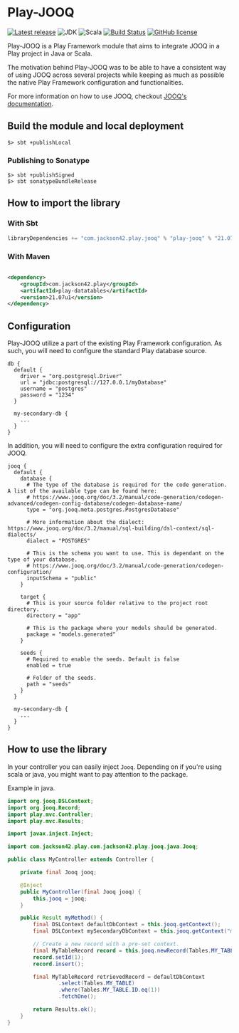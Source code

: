 # Play-JOOQ

[![Latest release](https://img.shields.io/github/v/release/PierreAdam/play-jooq)](https://github.com/PierreAdam/play-jooq/releases/latest)
![JDK](https://img.shields.io/badge/JDK-1.8+-blue.svg)
![Scala](https://img.shields.io/badge/Scala-2.12%20|%202.13-orange.svg)
[![Build Status](https://travis-ci.com/PierreAdam/play-jooq.svg?branch=master)](https://travis-ci.com/PierreAdam/play-jooq)
[![GitHub license](https://img.shields.io/github/license/PierreAdam/play-jooq)](https://raw.githubusercontent.com/PierreAdam/play-jooq/master/LICENSE)

Play-JOOQ is a Play Framework module that aims to integrate JOOQ in a Play project in Java or Scala.

The motivation behind Play-JOOQ was to be able to have a consistent way of using JOOQ across several projects while keeping as much as possible the native Play Framework
configuration and functionalities.

For more information on how to use JOOQ, checkout [JOOQ's documentation](https://www.jooq.org/).

## Build the module and local deployment

```shell
$> sbt +publishLocal
```

### Publishing to Sonatype

```shell
$> sbt +publishSigned
$> sbt sonatypeBundleRelease
```

## How to import the library

### With Sbt

```scala
libraryDependencies += "com.jackson42.play.jooq" % "play-jooq" % "21.07u1"
```

### With Maven

```xml

<dependency>
    <groupId>com.jackson42.play</groupId>
    <artifactId>play-datatables</artifactId>
    <version>21.07u1</version>
</dependency>
``` 

## Configuration

Play-JOOQ utilize a part of the existing Play Framework configuration. As such, you will need to configure the standard Play database source.

```
db {
  default {
    driver = "org.postgresql.Driver"
    url = "jdbc:postgresql://127.0.0.1/myDatabase"
    username = "postgres"
    password = "1234"
  }
  
  my-secondary-db {
    ...
  }
}
```

In addition, you will need to configure the extra configuration required for JOOQ.

```
jooq {
  default {
    database {
      # The type of the database is required for the code generation. A list of the available type can be found here:
      # https://www.jooq.org/doc/3.2/manual/code-generation/codegen-advanced/codegen-config-database/codegen-database-name/
      type = "org.jooq.meta.postgres.PostgresDatabase"
      
      # More information about the dialect: https://www.jooq.org/doc/3.2/manual/sql-building/dsl-context/sql-dialects/ 
      dialect = "POSTGRES"
      
      # This is the schema you want to use. This is dependant on the type of your database.
      # https://www.jooq.org/doc/3.2/manual/code-generation/codegen-configuration/
      inputSchema = "public"
    }
    
    target {
      # This is your source folder relative to the project root directory.
      directory = "app"
      
      # This is the package where your models should be generated.
      package = "models.generated"
    }

    seeds {
      # Required to enable the seeds. Default is false
      enabled = true

      # Folder of the seeds.
      path = "seeds"
    }
  }
  
  my-secondary-db {
    ...
  }
}
```

## How to use the library

In your controller you can easily inject `Jooq`. Depending on if you're using scala or java, you might want to pay attention to the package.

Example in java.

```java
import org.jooq.DSLContext;
import org.jooq.Record;
import play.mvc.Controller;
import play.mvc.Results;

import javax.inject.Inject;

import com.jackson42.play.com.jackson42.play.jooq.java.Jooq;

public class MyController extends Controller {

    private final Jooq jooq;

    @Inject
    public MyController(final Jooq jooq) {
        this.jooq = jooq;
    }

    public Result myMethod() {
        final DSLContext defaultDbContext = this.jooq.getContext();
        final DSLContext mySecondaryDbContext = this.jooq.getContext("my-secondary-db");

        // Create a new record with a pre-set context.
        final MyTableRecord record = this.jooq.newRecord(Tables.MY_TABLE);
        record.setId(1);
        record.insert();

        final MyTableRecord retrievedRecord = defaultDbContext
                .select(Tables.MY_TABLE)
                .where(Tables.MY_TABLE.ID.eq(1))
                .fetchOne();

        return Results.ok();
    }
}
```

